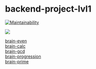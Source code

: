 # backend-project-lvl1

[![Maintainability](https://api.codeclimate.com/v1/badges/b8c36546adccf56cbaac/maintainability)](https://codeclimate.com/github/ritailchenko/backend-project-lvl1/maintainability)



![](https://github.com/ritailchenko/backend-project-lvl1/workflows/make%20lint/badge.svg)

[brain-even](https://asciinema.org/a/9uqgQsSCkLJRcs5ZD27j5gXxF) <br />
[brain-calc]( https://asciinema.org/a/IkpgNjUxTo2FvQ5SnwREp0Leq) <br />
[brain-gcd](https://asciinema.org/a/w8B21wTApvLvKdhphLk8QIRRP) <br />
[brain-progression](https://asciinema.org/a/EJ5bPFtINxe6zIQaeIEr0bIJN) <br />
[brain-prime](https://asciinema.org/a/aijzcT6NDfadNW0axfRGUsTKS) <br />
